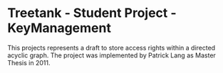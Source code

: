 Treetank - Student Project - KeyManagement
=============

This projects represents a draft to store access rights within a directed acyclic graph. The project was implemented by Patrick Lang as Master Thesis in 2011.

